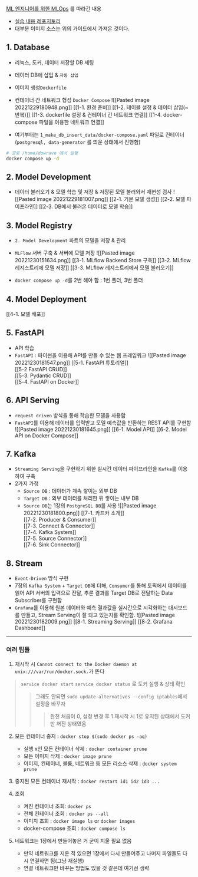 
[ML 엔지니어를 위한 MLOps](https://mlops-for-mle.github.io/tutorial/) 를 따라간 내용
- [실습 내용 레포지토리](https://github.com/dowrave/MLOpsForMLE)
-  대부분 이미지 소스는 위의 가이드에서 가져온 것이다. 

## 1. Database
- 리눅스, 도커, 데이터 저장할 DB 세팅
- 데이터 DB에 삽입 & `자동 삽입`
- 이미지 생성`Dockerfile`
- 컨테이너 간 네트워크 형성 `Docker Compose`
![[Pasted image 20221229180948.png]]
[[1-1. 환경 준비]]
[[1-2. 테이블 설정 & 데이터 삽입(~반복)]]
[[1-3. dockerfile 설정 & 컨테이너 간 네트워크 연결]]
[[1-4. docker-compose 파일을 이용한 네트워크 연결]]

- 여기부터는  `1_make_db_insert_data/docker-compose.yaml` 파일로 컨테이너(`postgresql, data-generator` 를 띄운 상태에서 진행함)
```sh
# 경로 /home/dowrave 에서 실행
docker compose up -d
```

## 2. Model Development
- 데이터 불러오기 & 모델 학습 및 저장 & 저장된 모델 불러와서 재현성 검사
![[Pasted image 20221229181007.png]]
 [[2-1. 기본 모델 생성]]
 [[2-2. 모델 파이프라인]]
 [[2-3. DB에서 불러온 데이터로 모델 학습]]

## 3. Model Registry
- `2. Model Development` 파트의 모델을 저장 & 관리
- `MLFlow` 서버 구축 & 서버에 모델 저장
![[Pasted image 20221230151634.png]]
 [[3-1. MLflow Backend Store 구축]]
 [[3-2. MLflow 레지스트리에 모델 저장]]
 [[3-3. MLflow 레지스트리에서 모델 불러오기]]

- `docker compose up -d`를 2번 해야 함 : 1번 폴더, 3번 폴더

## 4. Model Deployment
[[4-1. 모델 배포]]

## 5. FastAPI
- API 학습
- `FastAPI` : 파이썬을 이용해 API를 만들 수 있는 웹 프레임워크
![[Pasted image 20221230181547.png]]
[[5-1. FastAPI 튜토리얼]]  
[[5-2 FastAPI CRUD]]  
[[5-3. Pydantic CRUD]]  
[[5-4. FastAPI on Docker]]

## 6. API Serving
- `request driven` 방식을 통해 학습한 모델을 사용함
- `FastAPI`를 이용해 데이터를 입력받고 모델 예측값을 반환하는 REST API를 구현함
![[Pasted image 20221230181645.png]]
[[6-1. Model API]]
[[6-2. Model API on Docker Compose]]


## 7. Kafka
- `Streaming Serving`을 구현하기 위한 실시간 데이터 파이프라인을 `Kafka`를 이용하여 구축
- 2가지 가정
	- `Source DB` : 데이터가 계속 쌓이는 외부 DB
	- `Target DB` : 외부 데이터를 처리한 뒤 쌓이는 내부 DB
	- `Source DB`는 1장의 `PostgreSQL DB`를 사용
![[Pasted image 20221230181800.png]]
[[7-1. 카프카 소개]]  
[[7-2. Producer & Consumer]]  
[[7-3. Connect & Connector]]  
[[7-4. Kafka System]]  
[[7-5. Source Connector]]  
[[7-6. Sink Connector]]  


## 8. Stream
- `Event-Driven` 방식 구현
- 7장의 `Kafka System` + `Target DB`에 더해, `Consumer`를 통해 토픽에서 데이터를 읽어 API 서버의 입력으로 전달, 추론 결과를 Target DB로 전달하는 Data Subscriber를 구현함
- `Grafana`를 이용해 원본 데이터와 예측 결과값을 실시간으로 시각화하는 대시보드를 만들고, Stream Serving이 잘 되고 있는지를 확인함.
![[Pasted image 20221230182009.png]]
[[8-1. Streaming Serving]]
[[8-2. Grafana Dashboard]]

---
### 여러 팁들
1. 재시작 시 `Cannot connect to the Docker daemon at unix:///var/run/docker.sock.`가 뜬다
>`service docker start` 
>`service docker status` 로 도커 실행 & 상태 확인
>> 그래도 안되면 `sudo update-alternatives --config iptables`에서 설정을 바꾸자
>>> 완전 처음이 0, 설정 변경 후 1
>>> 재시작 시 1로 유지된 상태에서 도커만 꺼진 상태였음

2. 모든 컨테이너 중지 : `docker stop $(sudo docker ps -aq)`
	- 실행 x인 모든 컨테이너 삭제 : `docker container prune`
	- 모든 이미지 삭제 : `docker image prune`
	- 이미지, 컨테이너, 볼륨, 네트워크 등 모든 리소스 삭제 : `docker system prune`

3. 중지된 모든 컨테이너 재시작 : `docker restart id1 id2 id3 ...`

4. 조회
	- 켜진 컨테이너 조회:  `docker ps` 
	- 전체 컨테이너 조회 : `docker ps --all`
	- 이미지 조회 : `docker image ls` or `docker images`
	- docker-compose 조회 : `docker compose ls`

5. 네트워크는 1장에서 만들어놓은 거 굳이 지울 필요 없음
	- 만약 네트워크를 지운 적 있으면 1장에서 다시 만들어주고 나머지 파일들도 다시 연결하면 됨(그냥 재실행)
	- 연결 네트워크만 바꾸는 방법도 있을 것 같은데 여기선 생략
